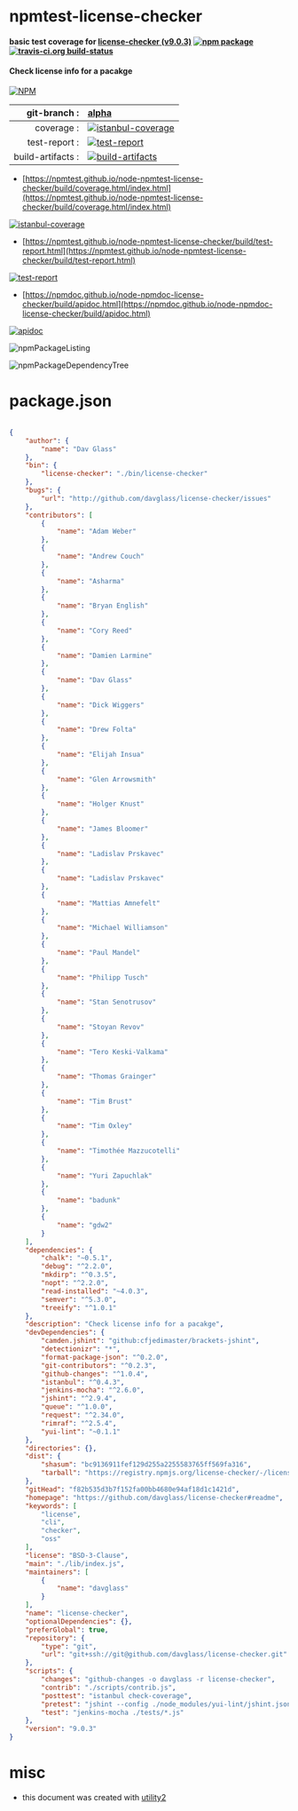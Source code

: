 # npmtest-license-checker

#### basic test coverage for  [license-checker (v9.0.3)](https://github.com/davglass/license-checker#readme)  [![npm package](https://img.shields.io/npm/v/npmtest-license-checker.svg?style=flat-square)](https://www.npmjs.org/package/npmtest-license-checker) [![travis-ci.org build-status](https://api.travis-ci.org/npmtest/node-npmtest-license-checker.svg)](https://travis-ci.org/npmtest/node-npmtest-license-checker)

#### Check license info for a pacakge

[![NPM](https://nodei.co/npm/license-checker.png?downloads=true&downloadRank=true&stars=true)](https://www.npmjs.com/package/license-checker)

| git-branch : | [alpha](https://github.com/npmtest/node-npmtest-license-checker/tree/alpha)|
|--:|:--|
| coverage : | [![istanbul-coverage](https://npmtest.github.io/node-npmtest-license-checker/build/coverage.badge.svg)](https://npmtest.github.io/node-npmtest-license-checker/build/coverage.html/index.html)|
| test-report : | [![test-report](https://npmtest.github.io/node-npmtest-license-checker/build/test-report.badge.svg)](https://npmtest.github.io/node-npmtest-license-checker/build/test-report.html)|
| build-artifacts : | [![build-artifacts](https://npmtest.github.io/node-npmtest-license-checker/glyphicons_144_folder_open.png)](https://github.com/npmtest/node-npmtest-license-checker/tree/gh-pages/build)|

- [https://npmtest.github.io/node-npmtest-license-checker/build/coverage.html/index.html](https://npmtest.github.io/node-npmtest-license-checker/build/coverage.html/index.html)

[![istanbul-coverage](https://npmtest.github.io/node-npmtest-license-checker/build/screenCapture.buildCi.browser.%252Ftmp%252Fbuild%252Fcoverage.lib.html.png)](https://npmtest.github.io/node-npmtest-license-checker/build/coverage.html/index.html)

- [https://npmtest.github.io/node-npmtest-license-checker/build/test-report.html](https://npmtest.github.io/node-npmtest-license-checker/build/test-report.html)

[![test-report](https://npmtest.github.io/node-npmtest-license-checker/build/screenCapture.buildCi.browser.%252Ftmp%252Fbuild%252Ftest-report.html.png)](https://npmtest.github.io/node-npmtest-license-checker/build/test-report.html)

- [https://npmdoc.github.io/node-npmdoc-license-checker/build/apidoc.html](https://npmdoc.github.io/node-npmdoc-license-checker/build/apidoc.html)

[![apidoc](https://npmdoc.github.io/node-npmdoc-license-checker/build/screenCapture.buildCi.browser.%252Ftmp%252Fbuild%252Fapidoc.html.png)](https://npmdoc.github.io/node-npmdoc-license-checker/build/apidoc.html)

![npmPackageListing](https://npmtest.github.io/node-npmtest-license-checker/build/screenCapture.npmPackageListing.svg)

![npmPackageDependencyTree](https://npmtest.github.io/node-npmtest-license-checker/build/screenCapture.npmPackageDependencyTree.svg)



# package.json

```json

{
    "author": {
        "name": "Dav Glass"
    },
    "bin": {
        "license-checker": "./bin/license-checker"
    },
    "bugs": {
        "url": "http://github.com/davglass/license-checker/issues"
    },
    "contributors": [
        {
            "name": "Adam Weber"
        },
        {
            "name": "Andrew Couch"
        },
        {
            "name": "Asharma"
        },
        {
            "name": "Bryan English"
        },
        {
            "name": "Cory Reed"
        },
        {
            "name": "Damien Larmine"
        },
        {
            "name": "Dav Glass"
        },
        {
            "name": "Dick Wiggers"
        },
        {
            "name": "Drew Folta"
        },
        {
            "name": "Elijah Insua"
        },
        {
            "name": "Glen Arrowsmith"
        },
        {
            "name": "Holger Knust"
        },
        {
            "name": "James Bloomer"
        },
        {
            "name": "Ladislav Prskavec"
        },
        {
            "name": "Ladislav Prskavec"
        },
        {
            "name": "Mattias Amnefelt"
        },
        {
            "name": "Michael Williamson"
        },
        {
            "name": "Paul Mandel"
        },
        {
            "name": "Philipp Tusch"
        },
        {
            "name": "Stan Senotrusov"
        },
        {
            "name": "Stoyan Revov"
        },
        {
            "name": "Tero Keski-Valkama"
        },
        {
            "name": "Thomas Grainger"
        },
        {
            "name": "Tim Brust"
        },
        {
            "name": "Tim Oxley"
        },
        {
            "name": "Timothée Mazzucotelli"
        },
        {
            "name": "Yuri Zapuchlak"
        },
        {
            "name": "badunk"
        },
        {
            "name": "gdw2"
        }
    ],
    "dependencies": {
        "chalk": "~0.5.1",
        "debug": "^2.2.0",
        "mkdirp": "^0.3.5",
        "nopt": "^2.2.0",
        "read-installed": "~4.0.3",
        "semver": "^5.3.0",
        "treeify": "^1.0.1"
    },
    "description": "Check license info for a pacakge",
    "devDependencies": {
        "camden.jshint": "github:cfjedimaster/brackets-jshint",
        "detectionizr": "*",
        "format-package-json": "^0.2.0",
        "git-contributors": "^0.2.3",
        "github-changes": "^1.0.4",
        "istanbul": "^0.4.3",
        "jenkins-mocha": "^2.6.0",
        "jshint": "^2.9.4",
        "queue": "^1.0.0",
        "request": "^2.34.0",
        "rimraf": "^2.5.4",
        "yui-lint": "~0.1.1"
    },
    "directories": {},
    "dist": {
        "shasum": "bc9136911fef129d255a2255583765ff569fa316",
        "tarball": "https://registry.npmjs.org/license-checker/-/license-checker-9.0.3.tgz"
    },
    "gitHead": "f82b535d3b7f152fa00bb4680e94af18d1c1421d",
    "homepage": "https://github.com/davglass/license-checker#readme",
    "keywords": [
        "license",
        "cli",
        "checker",
        "oss"
    ],
    "license": "BSD-3-Clause",
    "main": "./lib/index.js",
    "maintainers": [
        {
            "name": "davglass"
        }
    ],
    "name": "license-checker",
    "optionalDependencies": {},
    "preferGlobal": true,
    "repository": {
        "type": "git",
        "url": "git+ssh://git@github.com/davglass/license-checker.git"
    },
    "scripts": {
        "changes": "github-changes -o davglass -r license-checker",
        "contrib": "./scripts/contrib.js",
        "posttest": "istanbul check-coverage",
        "pretest": "jshint --config ./node_modules/yui-lint/jshint.json ./lib/",
        "test": "jenkins-mocha ./tests/*.js"
    },
    "version": "9.0.3"
}
```



# misc
- this document was created with [utility2](https://github.com/kaizhu256/node-utility2)
